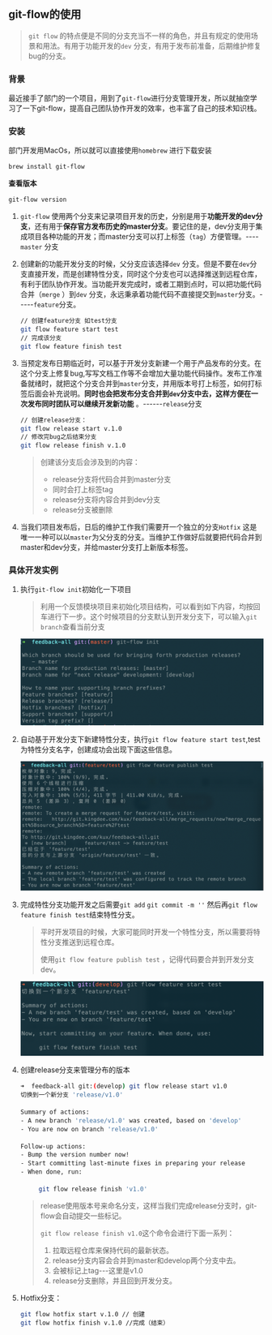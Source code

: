 ## git-flow的使用
> `git flow` 的特点便是不同的分支充当不一样的角色，并且有规定的使用场景和用法。有用于功能开发的`dev` 分支，有用于发布前准备，后期维护修复bug的分支。

### 背景

最近接手了部门的一个项目，用到了`git-flow`进行分支管理开发，所以就抽空学习了一下git-flow，提高自己团队协作开发的效率，也丰富了自己的技术知识栈。

### 安装

部门开发用MacOs，所以就可以直接使用`homebrew`	进行下载安装

```bash
brew install git-flow
```

**查看版本**

```bash
git-flow version
```

1. `git-flow` 使用两个分支来记录项目开发的历史，分别是用于**功能开发的dev分支**，还有用于**保存官方发布历史的master分支**。要记住的是，dev分支用于集成项目各种功能的开发；而master分支可以打上标签（`tag`）方便管理。----`master` 分支

2. 创建新的功能开发分支的时候，父分支应该选择`dev` 分支。但是不要在`dev`分支直接开发，而是创建特性分支，同时这个分支也可以选择推送到远程仓库，有利于团队协作开发。当功能开发完成时，或者工期到点时，可以把功能代码合并（`merge` ）到`dev` 分支，永远秉承着功能代码不直接提交到`master`分支。-----`feature`分支。

   ```bash
   // 创建feature分支 如test分支
   git flow feature start test
   // 完成该分支
   git flow feature finish test
   ```

3. 当预定发布日期临近时，可以基于开发分支新建一个用于产品发布的分支。在这个分支上修复bug,写写文档工作等不会增加大量功能代码操作。发布工作准备就绪时，就把这个分支合并到`master`分支，并用版本号打上标签，如何打标签后面会补充说明。**同时也会把发布分支合并到`dev`分支中去，这样方便在一次发布同时团队可以继续开发新功能** 。------`release`分支

   ```bash
   // 创建release分支：
   git flow release start v.1.0
   // 修改完bug之后结束分支
   git flow release finish v.1.0
   ```

   > 创建该分支后会涉及到的内容：
   >
   > - release分支将代码合并到master分支
   > - 同时会打上标签tag
   > - release分支将内容合并到dev分支
   > - release分支被删除

   

4. 当我们项目发布后，日后的维护工作我们需要开一个独立的分支`Hotfix` 这是唯一一种可以以`master`为父分支的分支。当维护工作做好后就要把代码合并到master和dev分支，并给master分支打上新版本标签。

### 具体开发实例

1. 执行`git-flow init`初始化一下项目

   > 利用一个反馈模块项目来初始化项目结构，可以看到如下内容，均按回车进行下一步。这个时候项目的分支默认到开发分支下，可以输入`git branch`查看当前分支

   

   ![img](/git/gitflow-init@2x.png)

2. 自动基于开发分支下新建特性分支，执行`git flow feature start test`,test为特性分支名字，创建成功会出现下面这些信息。

   ![img](/git/create-feature@2x.png)

3. 完成特性分支功能开发之后需要`git add` `git commit -m ''` 然后再`git flow feature finish test`结束特性分支。

   > 平时开发项目的时候，大家可能同时开发一个特性分支，所以需要将特性分支推送到远程仓库。
   >
   > 使用`git flow feature publish test` ，记得代码要合并到开发分支dev。

   ![img](/git/publish-feature@2x.png)

4. 创建release分支来管理分布的版本

   ```bash
   ➜  feedback-all git:(develop) git flow release start v1.0
   切换到一个新分支 'release/v1.0'
   
   Summary of actions:
   - A new branch 'release/v1.0' was created, based on 'develop'
   - You are now on branch 'release/v1.0'
   
   Follow-up actions:
   - Bump the version number now!
   - Start committing last-minute fixes in preparing your release
   - When done, run:
   
        git flow release finish 'v1.0'
   ```

   > release使用版本号来命名分支，这样当我们完成release分支时，git-flow会自动提交一些标记。
   >
   > `git flow release finish v1.0`这个命令会进行下面一系列：
   >
   > 1. 拉取远程仓库来保持代码的最新状态。
   > 2. release分支内容会合并到master和develop两个分支中去。
   > 3. 会被标记上tag---这里是v1.0
   > 4. release分支删除，并且回到开发分支。

5. Hotfix分支：

   ```bash
   git flow hotfix start v.1.0 // 创建
   git flow hotfix finish v.1.0 //完成（结束）
   ```

   

